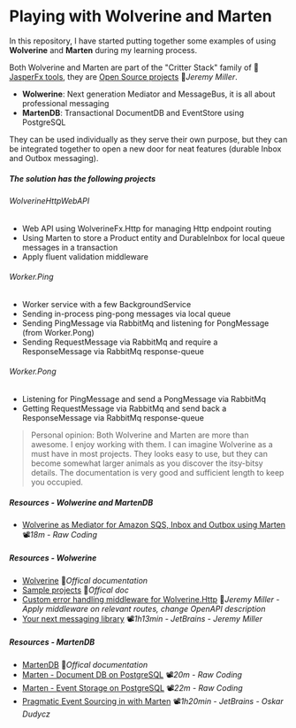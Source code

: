 # Playing with Wolverine and Marten

In this repository, I have started putting together some examples of using **Wolverine** and **Marten** during my learning process.

Both Wolverine and Marten are part of the "Critter Stack" family of 👤[JasperFx tools](https://github.com/JasperFx), they are [Open Source projects](https://jeremydmiller.com/open-source-projects) 📓*Jeremy Miller*.

- **Wolwerine**: Next generation Mediator and MessageBus, it is all about professional messaging
- **MartenDB**: Transactional DocumentDB and EventStore using PostgreSQL

They can be used individually as they serve their own purpose, but they can be integrated together to open a new door for neat features (durable Inbox and Outbox messaging).

##### The solution has the following projects

###### WolverineHttpWebAPI

- Web API using WolverineFx.Http for managing Http endpoint routing
- Using Marten to store a Product entity and DurableInbox for local queue messages in a transaction
- Apply fluent validation middleware

###### Worker.Ping

- Worker service with a few BackgroundService
- Sending in-process ping-pong messages via local queue
- Sending PingMessage via RabbitMq and listening for PongMessage (from Worker.Pong)
- Sending RequestMessage via RabbitMq and require a ResponseMessage via RabbitMq response-queue

###### Worker.Pong

- Listening for PingMessage and send a PongMessage via RabbitMq
- Getting RequestMessage via RabbitMq and send back a ResponseMessage via RabbitMq response-queue

> Personal opinion:
> Both Wolverine and Marten are more than awesome. I enjoy working with them. I can imagine Wolverine as a must have in most projects.
> They looks easy to use, but they can become somewhat larger animals as you discover the itsy-bitsy details.
> The documentation is very good and sufficient length to keep you occupied.

##### Resources - Wolwerine and MartenDB

- [Wolverine as Mediator for Amazon SQS, Inbox and Outbox using Marten](https://youtu.be/YlG3bnJ7yCc) 📽*18m -* *Raw Coding* 

##### Resources - Wolwerine

- [Wolverine](https://wolverine.netlify.app) 📓*Offical documentation*
- [Sample projects](https://wolverine.netlify.app/guide/samples.html) 📓*Offical doc*
- [Custom error handling middleware for Wolverine.Http](https://jeremydmiller.com/2023/06/28/custom-error-handling-middleware-for-wolverine-http) 📓*Jeremy Miller - Apply middleware on relevant routes, change OpenAPI description*
- [Your next messaging library](https://youtu.be/EGwepoGG0CM) 📽️*1h13min - JetBrains - Jeremy Miller*

##### Resources - MartenDB

- [MartenDB](https://martendb.io) 📓*Offical documentation*
- [Marten - Document DB on PostgreSQL](https://youtu.be/lgd_HxGBa-U) 📽️*20m - Raw Coding*
- [Marten - Event Storage on PostgreSQL](https://youtu.be/z0DLQ6MDH5A) 📽️*22m - Raw Coding*
- [Pragmatic Event Sourcing in with Marten](https://youtu.be/Lc2zV8KA16A) 📽️*1h20min - JetBrains - Oskar Dudycz*